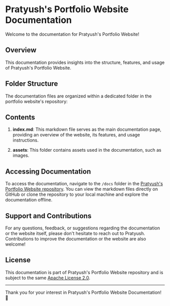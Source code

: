# Pratyush's Portfolio Website Documentation

Welcome to the documentation for Pratyush's Portfolio Website!

## Overview

This documentation provides insights into the structure, features, and usage of Pratyush's Portfolio Website.

## Folder Structure

The documentation files are organized within a dedicated folder in the portfolio website's repository:

## Contents

1. **index.md**: This markdown file serves as the main documentation page, providing an overview of the website, its features, and usage instructions.

2. **assets**: This folder contains assets used in the documentation, such as images.

## Accessing Documentation

To access the documentation, navigate to the `/docs` folder in the [Pratyush's Portfolio Website repository](https://github.com/nvmPratyush/). You can view the markdown files directly on GitHub or clone the repository to your local machine and explore the documentation offline.

## Support and Contributions

For any questions, feedback, or suggestions regarding the documentation or the website itself, please don't hesitate to reach out to Pratyush. Contributions to improve the documentation or the website are also welcome!

## License

This documentation is part of Pratyush's Portfolio Website repository and is subject to the same [Apache License 2.0](LICENSE).

---

Thank you for your interest in Pratyush's Portfolio Website Documentation! 🌟
